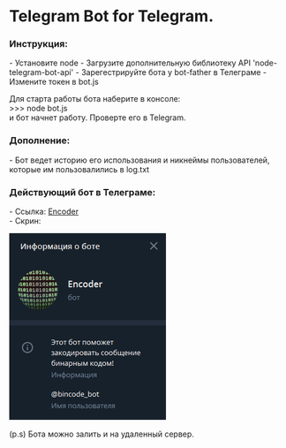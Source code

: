 <h1>Telegram Bot for Telegram.</h1>

<h3>Инструкция:</h3>
  - Установите node
  - Загрузите дополнительную библиотеку API 'node-telegram-bot-api'
  - Зарегестрируйте бота у bot-father в Телеграме
  - Измените токен в bot.js
  
  Для старта работы бота наберите в консоле:<br>
    >>> node bot.js<br>
  и бот начнет работу. Проверте его в Telegram.
    
<h3>Дополнение:</h3>
  - Бот ведет историю его использования и никнеймы пользователей, которые им пользовалились в log.txt
  
<h3>Действующий бот в Телеграме:</h3>
  - Ссылка: <a href="https://t.me/bincode_bot">Encoder</a><br>
  - Скрин:

![Alt text](img/bot.png?raw=true "Screen")
  
(p.s) Бота можно залить и на удаленный сервер.
